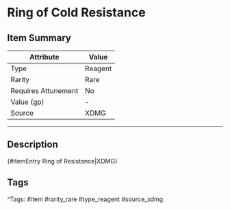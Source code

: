 # Ring of Cold Resistance

## Item Summary

| Attribute            | Value                        |
|----------------------|------------------------------|
| Type                 | Reagent |
| Rarity               | Rare             |
| Requires Attunement  | No                |
| Value (gp)           | -    |
| Source               | XDMG |

---

## Description

{#itemEntry Ring of Resistance|XDMG}

## Tags

^Tags: #item #rarity_rare #type_reagent #source_xdmg